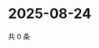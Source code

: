 # 2025-08-24

共 0 条

<!-- BEGIN ZHIHUQUESTIONS -->
<!-- 最后更新时间 Sun Aug 24 2025 01:08:54 GMT+0800 (China Standard Time) -->

<!-- END ZHIHUQUESTIONS -->
